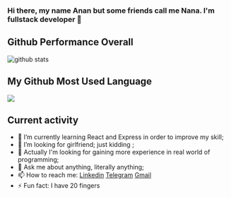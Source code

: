 ### Hi there, my name Anan but some friends call me Nana. I'm fullstack developer 👋

## Github Performance Overall

![github stats](https://github-readme-stats.vercel.app/api?username=mrzacq&show_icons=true)

## My Github Most Used Language

<img src="https://github-readme-stats.vercel.app/api/top-langs/?username=mrzacq&theme=vue">

## Current activity

- 🌱 I’m currently learning React and Express in order to improve my skill;
- 🤔 I’m looking for girlfriend; just kidding ;
- 💼 Actually I'm looking for gaining more experience in real world of programming;
- 💬 Ask me about anything, literally anything;
- 📫 How to reach me: [Linkedin](https://www.linkedin.com/in/anan-hartanto-23a77417b/?lipi=urn%3Ali%3Apage%3Ad_flagship3_feed%3BZwUaP6gDSlqinVDkV%2BoCMw%3D%3D&licu=urn%3Ali%3Acontrol%3Ad_flagship3_feed-nav.settings_view_profile)
[Telegram](https://t.me/ananhartanto) [Gmail](hartantoaanan@gmail.com)
- ⚡ Fun fact: I have 20 fingers
